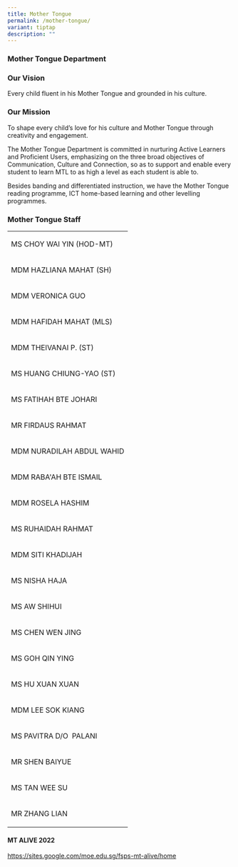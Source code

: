 ```yaml
---
title: Mother Tongue
permalink: /mother-tongue/
variant: tiptap
description: ""
---
```

<h3><strong>Mother Tongue Department</strong></h3>
<h3><strong>Our Vision</strong></h3>
<p>Every child fluent in his Mother Tongue and grounded in his culture.</p>
<h3><strong>Our Mission</strong></h3>
<p>To shape every child’s love for his culture and Mother Tongue through
creativity and engagement.</p>
<p>The Mother Tongue Department is committed in nurturing Active Learners
and Proficient Users, emphasizing on the three broad objectives of Communication,
Culture and Connection, so as to support and enable every student to learn
MTL to as high a level as each student is able to.</p>
<p>Besides banding and differentiated instruction, we have the Mother Tongue
reading programme, ICT home-based learning and other&nbsp;levelling programmes.</p>
<p></p>
<h3><strong>Mother Tongue Staff</strong></h3>
<table style="minWidth: 25px">
<colgroup>
<col>
</colgroup>
<tbody>
<tr>
<td rowspan="1" colspan="1">
<p>MS CHOY WAI YIN (HOD-MT)</p>
</td>
</tr>
<tr>
<td rowspan="1" colspan="1">
<p>MDM HAZLIANA MAHAT (SH)</p>
</td>
</tr>
<tr>
<td rowspan="1" colspan="1">
<p>MDM VERONICA GUO</p>
</td>
</tr>
<tr>
<td rowspan="1" colspan="1">
<p>MDM HAFIDAH MAHAT (MLS)</p>
</td>
</tr>
<tr>
<td rowspan="1" colspan="1">
<p>MDM THEIVANAI P. (ST)</p>
</td>
</tr>
<tr>
<td rowspan="1" colspan="1">
<p>MS HUANG CHIUNG-YAO (ST)</p>
</td>
</tr>
<tr>
<td rowspan="1" colspan="1">
<p>MS FATIHAH BTE JOHARI</p>
</td>
</tr>
<tr>
<td rowspan="1" colspan="1">
<p>MR FIRDAUS RAHMAT</p>
</td>
</tr>
<tr>
<td rowspan="1" colspan="1">
<p>MDM NURADILAH ABDUL WAHID</p>
</td>
</tr>
<tr>
<td rowspan="1" colspan="1">
<p>MDM RABA'AH BTE ISMAIL</p>
</td>
</tr>
<tr>
<td rowspan="1" colspan="1">
<p>MDM ROSELA HASHIM</p>
</td>
</tr>
<tr>
<td rowspan="1" colspan="1">
<p>MS RUHAIDAH RAHMAT</p>
</td>
</tr>
<tr>
<td rowspan="1" colspan="1">
<p>MDM SITI KHADIJAH</p>
</td>
</tr>
<tr>
<td rowspan="1" colspan="1">
<p>MS NISHA HAJA</p>
</td>
</tr>
<tr>
<td rowspan="1" colspan="1">
<p>MS AW SHIHUI</p>
</td>
</tr>
<tr>
<td rowspan="1" colspan="1">
<p>MS CHEN WEN JING</p>
</td>
</tr>
<tr>
<td rowspan="1" colspan="1">
<p>MS GOH QIN YING</p>
</td>
</tr>
<tr>
<td rowspan="1" colspan="1">
<p>MS HU XUAN XUAN</p>
</td>
</tr>
<tr>
<td rowspan="1" colspan="1">
<p>MDM LEE SOK KIANG</p>
</td>
</tr>
<tr>
<td rowspan="1" colspan="1">
<p>MS PAVITRA D/O&nbsp; PALANI</p>
</td>
</tr>
<tr>
<td rowspan="1" colspan="1">
<p>MR SHEN BAIYUE</p>
</td>
</tr>
<tr>
<td rowspan="1" colspan="1">
<p>MS TAN WEE SU</p>
</td>
</tr>
<tr>
<td rowspan="1" colspan="1">
<p>MR ZHANG LIAN</p>
</td>
</tr>
</tbody>
</table>
<h4><strong>MT ALIVE 2022</strong></h4>
<p><a href="https://sites.google.com/moe.edu.sg/fsps-mt-alive/home" rel="noopener nofollow" target="_blank">https://sites.google.com/moe.edu.sg/fsps-mt-alive/home</a>
</p>
<p></p>